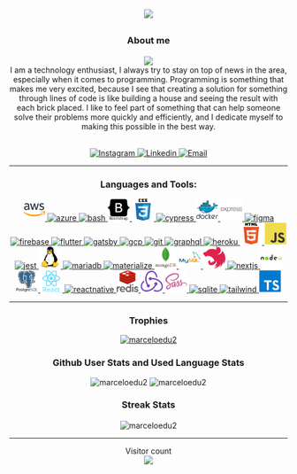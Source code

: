 <h1 align="center">
  <a href="https://git.io/typing-svg">
    <img
      src="https://readme-typing-svg.herokuapp.com/?lines=Hello,+how+are+you?+👋;+My+name+is+Marcelo+😉;Nice+to+meet+you!&center=true&size=30"
    />
  </a>
</h1>

<h3 align="center">About me</h3>

<div align="center">
  <img
    align="center"
    src="https://media.giphy.com/media/3oriO7A7bt1wsEP4cw/giphy.gif"
  />
</div>

<div align="center" >
    I am a technology enthusiast, I always try to stay on top of news in the area, especially when it comes to programming. Programming is something that     makes me very excited, because I see that creating a solution for something through lines of code is like building a house and seeing the result with     each brick placed. I like to feel part of something that can help someone solve their problems more quickly and efficiently, and I dedicate myself to     making this possible in the best way.
</div>


<br />
<p align="center">
  <a href="https://www.instagram.com/marceloedu123" target="_blank">
    <img
      alt="Instagram"
      src="https://img.shields.io/badge/-Instagram-ff2b8e?logo=Instagram&logoColor=white"
    />
  </a>
  <a
    href="https://www.linkedin.com/in/marcelo-eduardo-ara%C3%BAjo-3b361b179/"
    target="_blank"
  >
    <img
      alt="Linkedin"
      src="https://img.shields.io/badge/-Linkedin-blue?logo=Linkedin&logoColor=white"
    />
  </a>
  <a href="mailto:marcelo.edu2@gmail.com" target="_blank">
    <img
      alt="Email"
      src="https://img.shields.io/badge/-Email-c14438?logo=Gmail&logoColor=white"
    />
  </a>
</p>

---

<div align="center">
  <h3 align="center">Languages and Tools:</h3>
    <a href="https://aws.amazon.com" target="_blank" rel="noreferrer">
      <img
        src="https://raw.githubusercontent.com/devicons/devicon/master/icons/amazonwebservices/amazonwebservices-original-wordmark.svg"
        alt="aws"
        width="40"
        height="40"
      />
    </a>
    <a
      href="https://azure.microsoft.com/en-in/"
      target="_blank"
      rel="noreferrer"
    >
      <img
        src="https://www.vectorlogo.zone/logos/microsoft_azure/microsoft_azure-icon.svg"
        alt="azure"
        width="40"
        height="40"
      />
    </a>
    <a
      href="https://www.gnu.org/software/bash/"
      target="_blank"
      rel="noreferrer"
    >
      <img
        src="https://www.vectorlogo.zone/logos/gnu_bash/gnu_bash-icon.svg"
        alt="bash"
        width="40"
        height="40"
      />
    </a>
    <a href="https://getbootstrap.com" target="_blank" rel="noreferrer">
      <img
        src="https://raw.githubusercontent.com/devicons/devicon/master/icons/bootstrap/bootstrap-plain-wordmark.svg"
        alt="bootstrap"
        width="40"
        height="40"
      />
    </a>
    <a href="https://www.w3schools.com/css/" target="_blank" rel="noreferrer">
      <img
        src="https://raw.githubusercontent.com/devicons/devicon/master/icons/css3/css3-original-wordmark.svg"
        alt="css3"
        width="40"
        height="40"
      />
    </a>
    <a href="https://www.cypress.io" target="_blank" rel="noreferrer">
      <img
        src="https://raw.githubusercontent.com/simple-icons/simple-icons/6e46ec1fc23b60c8fd0d2f2ff46db82e16dbd75f/icons/cypress.svg"
        alt="cypress"
        width="40"
        height="40"
      />
    </a>
    <a href="https://www.docker.com/" target="_blank" rel="noreferrer">
      <img
        src="https://raw.githubusercontent.com/devicons/devicon/master/icons/docker/docker-original-wordmark.svg"
        alt="docker"
        width="40"
        height="40"
      />
    </a>
    <a href="https://expressjs.com" target="_blank" rel="noreferrer">
      <img
        src="https://raw.githubusercontent.com/devicons/devicon/master/icons/express/express-original-wordmark.svg"
        alt="express"
        width="40"
        height="40"
      />
    </a>
    <a href="https://www.figma.com/" target="_blank" rel="noreferrer">
      <img
        src="https://www.vectorlogo.zone/logos/figma/figma-icon.svg"
        alt="figma"
        width="40"
        height="40"
      />
    </a>
    <a href="https://firebase.google.com/" target="_blank" rel="noreferrer">
      <img
        src="https://www.vectorlogo.zone/logos/firebase/firebase-icon.svg"
        alt="firebase"
        width="40"
        height="40"
      />
    </a>
    <a href="https://flutter.dev" target="_blank" rel="noreferrer">
      <img
        src="https://www.vectorlogo.zone/logos/flutterio/flutterio-icon.svg"
        alt="flutter"
        width="40"
        height="40"
      />
    </a>
    <a href="https://www.gatsbyjs.com/" target="_blank" rel="noreferrer">
      <img
        src="https://www.vectorlogo.zone/logos/gatsbyjs/gatsbyjs-icon.svg"
        alt="gatsby"
        width="40"
        height="40"
      />
    </a>
    <a href="https://cloud.google.com" target="_blank" rel="noreferrer">
      <img
        src="https://www.vectorlogo.zone/logos/google_cloud/google_cloud-icon.svg"
        alt="gcp"
        width="40"
        height="40"
      />
    </a>
    <a href="https://git-scm.com/" target="_blank" rel="noreferrer">
      <img
        src="https://www.vectorlogo.zone/logos/git-scm/git-scm-icon.svg"
        alt="git"
        width="40"
        height="40"
      />
    </a>
    <a href="https://graphql.org" target="_blank" rel="noreferrer">
      <img
        src="https://www.vectorlogo.zone/logos/graphql/graphql-icon.svg"
        alt="graphql"
        width="40"
        height="40"
      />
    </a>
    <a href="https://heroku.com" target="_blank" rel="noreferrer">
      <img
        src="https://www.vectorlogo.zone/logos/heroku/heroku-icon.svg"
        alt="heroku"
        width="40"
        height="40"
      />
    </a>
    <a href="https://www.w3.org/html/" target="_blank" rel="noreferrer">
      <img
        src="https://raw.githubusercontent.com/devicons/devicon/master/icons/html5/html5-original-wordmark.svg"
        alt="html5"
        width="40"
        height="40"
      />
    </a>
    <a
      href="https://developer.mozilla.org/en-US/docs/Web/JavaScript"
      target="_blank"
      rel="noreferrer"
    >
      <img
        src="https://raw.githubusercontent.com/devicons/devicon/master/icons/javascript/javascript-original.svg"
        alt="javascript"
        width="40"
        height="40"
      />
    </a>
    <a href="https://jestjs.io" target="_blank" rel="noreferrer">
      <img
        src="https://www.vectorlogo.zone/logos/jestjsio/jestjsio-icon.svg"
        alt="jest"
        width="40"
        height="40"
      />
    </a>
    <a href="https://www.linux.org/" target="_blank" rel="noreferrer">
      <img
        src="https://raw.githubusercontent.com/devicons/devicon/master/icons/linux/linux-original.svg"
        alt="linux"
        width="40"
        height="40"
      />
    </a>
    <a href="https://mariadb.org/" target="_blank" rel="noreferrer">
      <img
        src="https://www.vectorlogo.zone/logos/mariadb/mariadb-icon.svg"
        alt="mariadb"
        width="40"
        height="40"
      />
    </a>
    <a href="https://materializecss.com/" target="_blank" rel="noreferrer">
      <img
        src="https://raw.githubusercontent.com/prplx/svg-logos/5585531d45d294869c4eaab4d7cf2e9c167710a9/svg/materialize.svg"
        alt="materialize"
        width="40"
        height="40"
      />
    </a>
    <a href="https://www.mongodb.com/" target="_blank" rel="noreferrer">
      <img
        src="https://raw.githubusercontent.com/devicons/devicon/master/icons/mongodb/mongodb-original-wordmark.svg"
        alt="mongodb"
        width="40"
        height="40"
      />
    </a>
    <a href="https://www.mysql.com/" target="_blank" rel="noreferrer">
      <img
        src="https://raw.githubusercontent.com/devicons/devicon/master/icons/mysql/mysql-original-wordmark.svg"
        alt="mysql"
        width="40"
        height="40"
      />
    </a>
    <a href="https://nestjs.com/" target="_blank" rel="noreferrer">
      <img
        src="https://raw.githubusercontent.com/devicons/devicon/master/icons/nestjs/nestjs-plain.svg"
        alt="nestjs"
        width="40"
        height="40"
      />
    </a>
    <a href="https://nextjs.org/" target="_blank" rel="noreferrer">
      <img
        src="https://cdn.worldvectorlogo.com/logos/nextjs-2.svg"
        alt="nextjs"
        width="40"
        height="40"
      />
    </a>
    <a href="https://nodejs.org" target="_blank" rel="noreferrer">
      <img
        src="https://raw.githubusercontent.com/devicons/devicon/master/icons/nodejs/nodejs-original-wordmark.svg"
        alt="nodejs"
        width="40"
        height="40"
      />
    </a>
    <a href="https://www.postgresql.org" target="_blank" rel="noreferrer">
      <img
        src="https://raw.githubusercontent.com/devicons/devicon/master/icons/postgresql/postgresql-original-wordmark.svg"
        alt="postgresql"
        width="40"
        height="40"
      />
    </a>
    <a href="https://reactjs.org/" target="_blank" rel="noreferrer">
      <img
        src="https://raw.githubusercontent.com/devicons/devicon/master/icons/react/react-original-wordmark.svg"
        alt="react"
        width="40"
        height="40"
      />
    </a>
    <a href="https://reactnative.dev/" target="_blank" rel="noreferrer">
      <img
        src="https://reactnative.dev/img/header_logo.svg"
        alt="reactnative"
        width="40"
        height="40"
      />
    </a>
    <a href="https://redis.io" target="_blank" rel="noreferrer">
      <img
        src="https://raw.githubusercontent.com/devicons/devicon/master/icons/redis/redis-original-wordmark.svg"
        alt="redis"
        width="40"
        height="40"
      />
    </a>
    <a href="https://redux.js.org" target="_blank" rel="noreferrer">
      <img
        src="https://raw.githubusercontent.com/devicons/devicon/master/icons/redux/redux-original.svg"
        alt="redux"
        width="40"
        height="40"
      />
    </a>
    <a href="https://sass-lang.com" target="_blank" rel="noreferrer">
      <img
        src="https://raw.githubusercontent.com/devicons/devicon/master/icons/sass/sass-original.svg"
        alt="sass"
        width="40"
        height="40"
      />
    </a>
    <a href="https://www.sqlite.org/" target="_blank" rel="noreferrer">
      <img
        src="https://www.vectorlogo.zone/logos/sqlite/sqlite-icon.svg"
        alt="sqlite"
        width="40"
        height="40"
      />
    </a>
    <a href="https://tailwindcss.com/" target="_blank" rel="noreferrer">
      <img
        src="https://www.vectorlogo.zone/logos/tailwindcss/tailwindcss-icon.svg"
        alt="tailwind"
        width="40"
        height="40"
      />
    </a>
    <a href="https://www.typescriptlang.org/" target="_blank" rel="noreferrer">
      <img
        src="https://raw.githubusercontent.com/devicons/devicon/master/icons/typescript/typescript-original.svg"
        alt="typescript"
        width="40"
        height="40"
      />
    </a>
</div>

---

<div align="center">
  <h3 align="center">Trophies</h3>
  <a href="https://github.com/ryo-ma/github-profile-trophy">
    <img
      src="https://github-profile-trophy.vercel.app/?username=marceloedu2&show_icons=true&theme=dracula&hide_border=true"
      alt="marceloedu2"
  /></a>
</div>




<div align="center">
<h3 align="center">Github User Stats and Used Language Stats</h3>
<img
      src="https://github-readme-stats.vercel.app/api?username=marceloedu2&show_icons=true&theme=dracula&hide_border=true"
      alt="marceloedu2"
  />
<img
      src="https://github-readme-stats.vercel.app/api/top-langs/?username=marceloedu2&langs_count=8&layout=compact&theme=dracula&hide_border=true"
      alt="marceloedu2"
  />
</div>




<div align="center">
<h3 align="center">Streak Stats</h3>
  <img
    align="center"
    src="https://github-readme-streak-stats.herokuapp.com/?user=marceloedu2&show_icons=true&theme=dracula&hide_border=true"
    alt="marceloedu2"
  />
</div>

---

<div align="center">
  Visitor count<br />
  <img src="https://profile-counter.glitch.me/marceloedu2/count.svg" />
</div>
